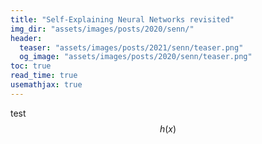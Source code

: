 ```yaml
---
title: "Self-Explaining Neural Networks revisited"
img_dir: "assets/images/posts/2020/senn/"
header:
  teaser: "assets/images/posts/2021/senn/teaser.png"
  og_image: "assets/images/posts/2020/senn/teaser.png"
toc: true
read_time: true
usemathjax: true
---
```


test $$h(x)$$